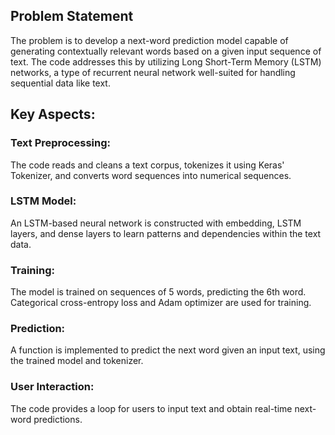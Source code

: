 ## Problem Statement

The problem is to develop a next-word prediction model capable of generating contextually relevant words based on a given input sequence of text. The code addresses this by utilizing Long Short-Term Memory (LSTM) networks, a type of recurrent neural network well-suited for handling sequential data like text.

## Key Aspects:

### Text Preprocessing: 
The code reads and cleans a text corpus, tokenizes it using Keras' Tokenizer, and converts word sequences into numerical sequences.
### LSTM Model: 
An LSTM-based neural network is constructed with embedding, LSTM layers, and dense layers to learn patterns and dependencies within the text data.
### Training: 
The model is trained on sequences of 5 words, predicting the 6th word. Categorical cross-entropy loss and Adam optimizer are used for training.
### Prediction: 
A function is implemented to predict the next word given an input text, using the trained model and tokenizer.
### User Interaction: 
The code provides a loop for users to input text and obtain real-time next-word predictions.
